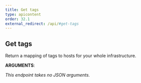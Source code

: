 ```yaml
---
title: Get tags
type: apicontent
order: 32.1
external_redirect: /api/#get-tags
---
```


## Get tags

Return a mapping of tags to hosts for your whole infrastructure.

**ARGUMENTS**:

*This endpoint takes no JSON arguments.*
